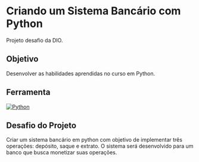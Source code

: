 # Criando um Sistema Bancário com Python
Projeto desafio da DIO.

## Objetivo
Desenvolver as habilidades aprendidas no curso em Python.

## Ferramenta
[![Python](https://img.shields.io/badge/Python-000?style=for-the-badge&logo=python&logoColor=FFD43B)](https://www.python.org/)

## Desafio do Projeto
Criar um sistema bancário em python com objetivo de implementar três operações: depósito, saque e extrato. O sistema será desenvolvido para um banco que busca monetizar suas operações.
